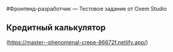 #Фронтенд-разработчик — Тестовое задание от Oxem Studio

## Кредитный калькулятор

(https://master--phenomenal-crepe-86672f.netlify.app/)
